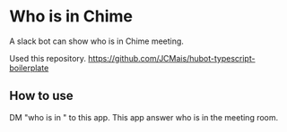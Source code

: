 # Who is in Chime

A slack bot can show who is in Chime meeting.

Used this repository.
https://github.com/JCMais/hubot-typescript-boilerplate

## How to use

DM "who is in <meeting id>" to this app.
This app answer who is in the meeting room.
